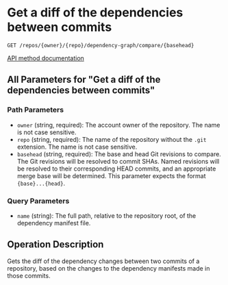 # Get a diff of the dependencies between commits

`GET /repos/{owner}/{repo}/dependency-graph/compare/{basehead}`

[API method documentation](https://docs.github.com/rest/dependency-graph/dependency-review#get-a-diff-of-the-dependencies-between-commits)

## All Parameters for "Get a diff of the dependencies between commits"

### Path Parameters

- `owner` (string, required): The account owner of the repository. The name is not case sensitive.
- `repo` (string, required): The name of the repository without the `.git` extension. The name is not case sensitive.
- `basehead` (string, required): The base and head Git revisions to compare. The Git revisions will be resolved to commit SHAs. Named revisions will be resolved to their corresponding HEAD commits, and an appropriate merge base will be determined. This parameter expects the format `{base}...{head}`.
### Query Parameters

- `name` (string): The full path, relative to the repository root, of the dependency manifest file.

## Operation Description

Gets the diff of the dependency changes between two commits of a repository, based on the changes to the dependency manifests made in those commits.
